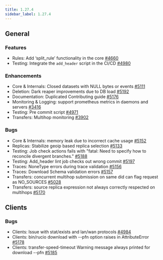 ```yaml
---
title: 1.27.4
sidebar_label: 1.27.4
---
```


## General
### Features
- Rules: Add ‘split_rule’ functionality in the core [#4660](https://github.com/rucio/rucio/issues/4660)
- Testing: Integrate the `add_header` script in the CI/CD [#4980](https://github.com/rucio/rucio/issues/4980)

### Enhancements
- Core & Internals: Closed datasets with NULL bytes or events [#5111](https://github.com/rucio/rucio/issues/5111)
- Deletion: Dark reaper improvements due to DB load [#5192](https://github.com/rucio/rucio/issues/5192)
- Documentation: Duplicated Contributing guide [#5176](https://github.com/rucio/rucio/issues/5176)
- Monitoring & Logging: support prometheus metrics in daemons and servers [#3416](https://github.com/rucio/rucio/issues/3416)
- Testing: Pre commit script [#4971](https://github.com/rucio/rucio/issues/4971)
- Transfers: Multihop monitoring [#3902](https://github.com/rucio/rucio/issues/3902)

### Bugs
- Core & Internals: memory leak due to incorrect cache usage [#5152](https://github.com/rucio/rucio/issues/5152)
- Replicas: Stabilize geoip based replica selection [#5133](https://github.com/rucio/rucio/issues/5133)
- Testing: Job check actions fails with "fatal: Need to specify how to reconcile divergent branches." [#5188](https://github.com/rucio/rucio/issues/5188)
- Testing: Add_header lint job checks out wrong commit [#5197](https://github.com/rucio/rucio/issues/5197)
- Traces: NoneType errors during trace validation [#5156](https://github.com/rucio/rucio/issues/5156)
- Traces: Download Schema validation errors [#5157](https://github.com/rucio/rucio/issues/5157)
- Transfers: concurrent multihop submission on same did can flag request as NO_SOURCES [#5028](https://github.com/rucio/rucio/issues/5028)
- Transfers: source replica expression not always correctly respected on multihops [#5170](https://github.com/rucio/rucio/issues/5170)

## Clients
### Bugs
- Clients: Issue with stat/exists and lan/wan protocols [#4984](https://github.com/rucio/rucio/issues/4984)
- Clients: bin/rucio download with --pfn option raises in AttributeError [#5178](https://github.com/rucio/rucio/issues/5178)
- Clients: transfer-speed-timeout Warning message always printed for download --pfn [#5185](https://github.com/rucio/rucio/issues/5185)
